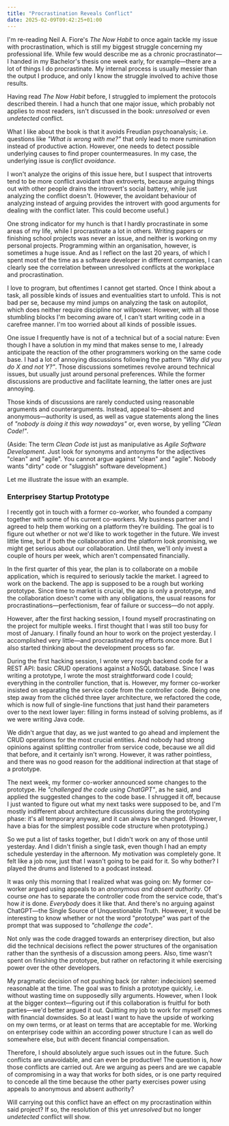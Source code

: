 ```yaml
---
title: "Procrastination Reveals Conflict"
date: 2025-02-09T09:42:25+01:00
---
```


I'm re-reading Neil A. Fiore's _The Now Habit_ to once again tackle my issue
with procrastination, which is still my biggest struggle concerning my
professional life. While few would describe me as a chronic procrastinator—I
handed in my Bachelor's thesis one week early, for example—there are a lot of
things I do procrastinate. My internal process is usually messier than the
output I produce, and only I know the struggle involved to achive those
results.

Having read _The Now Habit_ before, I struggled to implement the protocols
described therein. I had a hunch that one major issue, which probably not
applies to most readers, isn't discussed in the book: _unresolved_ or even
_undetected_ conflict.

What I like about the book is that it avoids Freudian psychoanalysis; i.e.
questions like _"What is wrong with me?"_ that only lead to more rumination
instead of productive action. However, one needs to detect possible underlying
causes to find proper countermeasures. In my case, the underlying issue is
_conflict avoidance_. 

I won't analyze the origins of this issue here, but I suspect that introverts
tend to be more conflict avoidant than extroverts, because arguing things out
with other people drains the introvert's social battery, while just analyzing
the conflict doesn't. (However, the avoidant behaviour of analyzing instead of
arguing provides the introvert with good arguments for dealing with the
conflict later. This could become useful.)

One strong indicator for my hunch is that I hardly procrastinate in some areas
of my life, while I procrastinate a lot in others. Writing papers or finishing
school projects was never an issue, and neither is working on my personal
projects. Programming within an organisation, however, is sometimes a huge
issue. And as I reflect on the last 20 years, of which I spent most of the time
as a software developer in different companies, I can clearly see the
correlation between unresolved conflicts at the workplace and procrastination.

I love to program, but oftentimes I cannot get started. Once I think about a
task, all possible kinds of issues and eventualities start to unfold. This is
not bad per se, because my mind jumps on analyzing the task on autopilot, which
does neither require discipline nor willpower. However, with all those
stumbling blocks I'm becoming aware of, I can't start writing code in a
carefree manner. I'm too worried about all kinds of possible issues.

One issue I frequently have is not of a technical but of a social nature: Even
though I have a solution in my mind that makes sense to me, I already
anticipate the reaction of the other programmers working on the same code base.
I had a lot of annoying discussions following the pattern _"Why did you do X
and not Y?"_. Those discussions sometimes revolve around technical issues, but
usually just around personal preferences. While the former discussions are
productive and facilitate learning, the latter ones are just annoying.

Those kinds of discussions are rarely conducted using reasonable arguments and
counterarguments. Instead, appeal to—absent and anonymous—authority is used, as
well as vague statements along the lines of _"nobody is doing it this way
nowadays"_ or, even worse, by yelling _"Clean Code!"_.

(Aside: The term _Clean Code_ ist just as manipulative as _Agile Software
Development_. Just look for synonyms and antonyms for the adjectives "clean"
and "agile". You cannot argue against "clean" and "agile". Nobody wants "dirty"
code or "sluggish" software development.)

Let me illustrate the issue with an example.

### Enterprisey Startup Prototype

I recently got in touch with a former co-worker, who founded a company together
with some of his current co-workers. My business partner and I agreed to help
them working on a platform they're building. The goal is to figure out whether
or not we'd like to work together in the future. We invest little time, but if
both the collaboration and the platform look promising, we might get serious
about our collaboration. Until then, we'll only invest a couple of hours per
week, which aren't compensated financially.

In the first quarter of this year, the plan is to collaborate on a mobile
application, which is required to seriously tackle the market. I agreed to work
on the backend. The app is supposed to be a rough but working prototype. Since
time to market is crucial, the app is only a prototype, and the collaboration
doesn't come with any obligations, the usual reasons for
procrastinations—perfectionism, fear of failure or success—do not apply.

However, after the first hacking session, I found myself procrastinating on the
project for multiple weeks. I first thought that I was still too busy for most
of January. I finally found an hour to work on the project yesterday. I
accomplished very little—and procrastinated my efforts once more. But I also
started thinking about the development process so far.

During the first hacking session, I wrote very rough backend code for a REST
API: basic CRUD operations against a NoSQL database. Since I was writing a
prototype, I wrote the most straightforward code I could; everything in the
controller function, that is. However, my former co-worker insisted on
separating the service code from the controller code. Being one step away from
the clichéd three layer architecture, we refactored the code, which is now full
of single-line functions that just hand their parameters over to the next lower
layer: filling in forms instead of solving problems, as if we were writing Java
code.

We didn't argue that day, as we just wanted to go ahead and implement the CRUD
operations for the most crucial entities. And nobody had strong opinions
against splitting controller from service code, because we all did that before,
and it certainly isn't wrong. However, it was rather pointless, and there was
no good reason for the additional indirection at that stage of a prototype.

The next week, my former co-worker announced some changes to the prototype. He
_"challenged the code using ChatGPT"_, as he said, and applied the suggested
changes to the code base. I shrugged it off, because I just wanted to figure
out what my next tasks were supposed to be, and I'm mostly indifferent about
architecture discussions during the prototyping phase: it's all temporary
anyway, and it can always be changed. (However, I have a bias for the simplest
possible code structure when prototyping.)

So we put a list of tasks together, but I didn't work on any of those until
yesterday. And I didn't finish a single task, even though I had an empty
schedule yesterday in the afternoon. My motivation was completely gone. It felt
like a job now, just that I wasn't going to be paid for it. So why bother? I
played the drums and listened to a podcast instead.

It was only this morning that I realized what was going on: My former co-worker
argued using appeals to an _anonymous and absent authority_. Of course _one_
has to separate the controller code from the service code, that's how _it_ is
done. _Everybody_ does it like that. And there's no arguing against ChatGPT—the
Single Source of Unquestionable Truth. However, it would be interesting to know
whether or not the word "prototype" was part of the prompt that was supposed to
_"challenge the code"_.

Not only was the code dragged towards an enterprisey direction, but also did
the technical decisions reflect the power structures of the organisation rather
than the synthesis of a discussion among peers. Also, time wasn't spent on
finishing the prototype, but rather on refactoring it while exercising power
over the other developers.

My pragmatic decision of not pushing back (or rahter: indecision) seemed
reasonable at the time. The goal was to finish a prototype quickly, i.e.
without wasting time on supposedly silly arguments. However, when I look at the
bigger context—figuring out if this collaboration is fruitful for both
parties—we'd better argued it out. Quitting my job to work for myself comes
with financial downsides. So at least I want to have the upside of working on
my own terms, or at least on terms that are acceptable for me. Working on
enterprisey code within an according power structure I can as well do somewhere
else, but _with_ decent financial compensation.

Therefore, I should absolutely argue such issues out in the future. Such
conflicts are unavoidable, and can even be productive! The question is, _how_
those conflicts are carried out. Are we arguing as peers and are we capable of
compromising in a way that works for both sides, or is one party required to
concede all the time because the other party exercises power using appeals to
anonymous and absent authority?

Will carrying out this conflict have an effect on my procrastination within
said project? If so, the resolution of this yet _unresolved_ but no longer
_undetected_ conflict will show.

